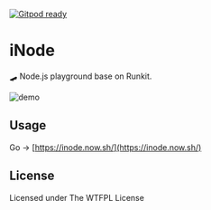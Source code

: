 [![Gitpod ready](https://img.shields.io/badge/Gitpod-ready-blue?logo=gitpod)](https://gitpod.io/#https://github.com/ifyour/inode) 

# iNode
🛹 Node.js playground base on Runkit.

<p align="left">
  <img src="https://user-images.githubusercontent.com/15377484/79133485-ad2f6e80-7dde-11ea-8336-4d207a500418.png" alt="demo" />
</p>

## Usage

Go -> [https://inode.now.sh/](https://inode.now.sh/)


## License

Licensed under The WTFPL License
